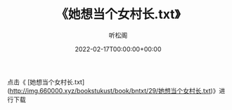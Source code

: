 ﻿---
title:  《她想当个女村长.txt》
date:   2022-02-17T00:00:00+00:00
author: 听松阁
layout: post
permalink: /她想当个女村长/
categories: 小说
tags: [小说]
---

点击《 [她想当个女村长.txt](<a href="http://img.660000.xyz/bookstukust/book/bntxt/29/" target=_blank>http://img.660000.xyz/bookstukust/book/bntxt/29/她想当个女村长.txt)》进行下载